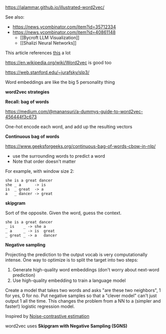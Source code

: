 https://jalammar.github.io/illustrated-word2vec/

See also:

- https://news.ycombinator.com/item?id=35712334
- https://news.ycombinator.com/item?id=40861148
  - [[Bycroft LLM Visualization]]
  - [[Shalizi Neural Networks]]

This article references [this](#a-neural-probabilistic-language-model) a lot

https://en.wikipedia.org/wiki/Word2vec is good too

https://web.stanford.edu/~jurafsky/slp3/

Word embeddings are like the big 5 personality thing

**word2vec strategies**

**Recall: bag of words**

https://medium.com/@manansuri/a-dummys-guide-to-word2vec-456444f3c673

One-hot encode each word, and add up the resulting vectors

**Continuous bag of words**

https://www.geeksforgeeks.org/continuous-bag-of-words-cbow-in-nlp/

- use the surrounding words to predict a word
- Note that order doesn't matter

For example, with window size 2:

```
she is a great dancer
she _ a      -> is
is  _ great  -> a
a   _ dancer -> great
```

**skipgram**

Sort of the opposite. Given the word, guess the context.

```
she is a great dancer
_ is    _ -> she a
_ a     _ -> is  great
_ great _ -> a   dancer
```

**Negative sampling**

Projecting the prediction to the output vocab is very computationally intense. One way
to optimize is to split the target into two steps:

1. Generate high-quality word embeddings (don't worry about next-word prediction)
2. Use high-quality embedding to train a language model

Create a model that takes two words and asks "are these two neighbors", 1 for yes, 0 for
no. Put negative samples so that a "clever model" can't just output 1 all the time. This
changes the problem from a NN to a (simpler and faster!) logistic regression model.

Inspired by [Noise-contrastive estimation](https://proceedings.mlr.press/v9/gutmann10a/gutmann10a.pdf)

word2vec uses **Skipgram with Negative Sampling (SGNS)**
